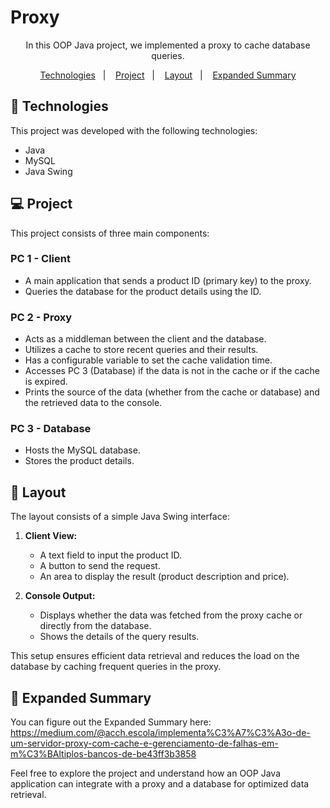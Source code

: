 # Proxy

<p align="center">
In this OOP Java project, we implemented a proxy to cache database queries.
</p>
<p align="center">
  <a href="#-technologies">Technologies</a>&nbsp;&nbsp;&nbsp;|&nbsp;&nbsp;&nbsp;
  <a href="#-project">Project</a>&nbsp;&nbsp;&nbsp;|&nbsp;&nbsp;&nbsp;
  <a href="#-layout">Layout</a>&nbsp;&nbsp;&nbsp;|&nbsp;&nbsp;&nbsp;
  <a href="#-summary">Expanded Summary</a>
</p>

## 🚀 Technologies

This project was developed with the following technologies:

- Java
- MySQL
- Java Swing

## 💻 Project

This project consists of three main components:

### PC 1 - Client
- A main application that sends a product ID (primary key) to the proxy.
- Queries the database for the product details using the ID.

### PC 2 - Proxy
- Acts as a middleman between the client and the database.
- Utilizes a cache to store recent queries and their results.
- Has a configurable variable to set the cache validation time.
- Accesses PC 3 (Database) if the data is not in the cache or if the cache is expired.
- Prints the source of the data (whether from the cache or database) and the retrieved data to the console.

### PC 3 - Database
- Hosts the MySQL database.
- Stores the product details.

## 🔖 Layout

The layout consists of a simple Java Swing interface:

1. **Client View:**
    - A text field to input the product ID.
    - A button to send the request.
    - An area to display the result (product description and price).

2. **Console Output:**
    - Displays whether the data was fetched from the proxy cache or directly from the database.
    - Shows the details of the query results.

This setup ensures efficient data retrieval and reduces the load on the database by caching frequent queries in the proxy.

## 🔖 Expanded Summary

You can figure out the Expanded Summary here: https://medium.com/@acch.escola/implementa%C3%A7%C3%A3o-de-um-servidor-proxy-com-cache-e-gerenciamento-de-falhas-em-m%C3%BAltiplos-bancos-de-be43ff3b3858

Feel free to explore the project and understand how an OOP Java application can integrate with a proxy and a database for optimized data retrieval.
